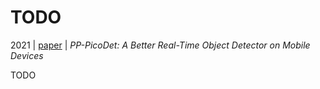 # TODO

2021 | [paper](https://arxiv.org/pdf/2111.00902) | _PP-PicoDet: A Better Real-Time Object Detector on Mobile Devices_

TODO